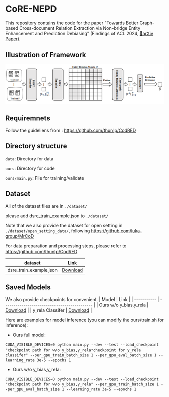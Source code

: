 # CoRE-NEPD
This repository contains the code for the paper "Towards Better Graph-based Cross-document Relation Extraction via Non-bridge Entity Enhancement and Prediction Debiasing" (Findings of ACL 2024, [📃arXiv Paper](https://arxiv.org/abs/2406.16529)).

## Illustration of Framework

<img src="./framework.PNG">

## Requiremnets
Follow the guideliens from : https://github.com/thunlp/CodRED
## Directory structure
`data`: Directory for data

`ours`: Directory for code

`ours/main.py`: File for training/validate
## Dataset
All of the dataset files are in ```./dataset/```

please add dsre_train_example.json to ```./dataset/```

Note that we also provide the dataset for open setting in ```./dataset/open_setting_data/```, following https://github.com/luka-group/MrCoD

For data preparation and processing steps, please refer to https://github.com/thunlp/CodRED

| dataset       | Link                                         |
| ----------- | -------------------------------------------- |
| dsre_train_example.json  | [Download](https://drive.google.com/file/d/1_E0V6ljMu-J6s3O7AUmdRdxhKBFTlJBv/view?usp=sharing) |

## Saved Models
We also provide checkpoints for convenient.
| Model       | Link                                         |
| ----------- | -------------------------------------------- |
| Ours w/o y_bias,y_rela | [Download](https://drive.google.com/drive/folders/1XlLg7ruHUa8WrbZ8n_Lci-sAe42R1JVT?usp=drive_link) |
|  y_rela Classifer      | [Download](https://drive.google.com/drive/folders/1hbI01FVuuV6NwKaUecKMeXp3qE-V3r7j?usp=drive_link) |

Here are examples for model inference (you can modify the ours/train.sh for inference):

- Ours full model:
```
CUDA_VISIBLE_DEVICES=0 python main.py --dev --test --load_checkpoint "checkpoint path for w/o y_bias,y_rela*checkpoint for y_rela classifer" --per_gpu_train_batch_size 1 --per_gpu_eval_batch_size 1 --learning_rate 3e-5 --epochs 1
```
- Ours w/o y_bias,y_rela:
```
CUDA_VISIBLE_DEVICES=0 python main.py --dev --test --load_checkpoint "checkpoint path for w/o y_bias,y_rela" --per_gpu_train_batch_size 1 --per_gpu_eval_batch_size 1 --learning_rate 3e-5 --epochs 1
```
